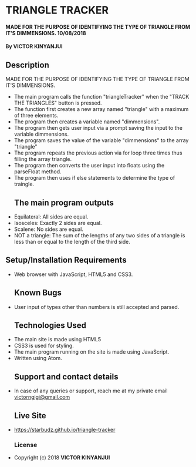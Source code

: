 # TRIANGLE TRACKER

#### MADE FOR THE PURPOSE OF IDENTIFYING THE TYPE OF TRIANGLE FROM IT'S DIMMENSIONS. 10/08/2018

#### By **VICTOR KINYANJUI**

## Description

MADE FOR THE PURPOSE OF IDENTIFYING THE TYPE OF TRIANGLE FROM IT'S DIMMENSIONS.

-   The main program calls the function "triangleTracker" when the "TRACK THE TRIANGLES" button is pressed.
-   The function first creates a new array named "triangle" with a maximum of three elements.
-   The program then creates a variable named "dimmensions".
-   The program then gets user input via a prompt saving the input to the variable dimmensions.
-   The program saves the value of the variable "dimmensions" to the array "triangle"
-   The program repeats the previous action via for loop three times thus filling the array triangle.
-   The program then converts the user input into floats using the parseFloat method.
-   The program then uses if else statements to determine the type of traingle.
    ## The main program outputs
-   Equilateral: All sides are equal.
-   Isosceles: Exactly 2 sides are equal.
-   Scalene: No sides are equal.
-   NOT a triangle: The sum of the lengths of any two sides of a triangle is less than or equal to the length of the third side.

## Setup/Installation Requirements

-   Web browser with JavaScript, HTML5 and CSS3.
    ## Known Bugs
-   User input of types other than numbers is still accepted and parsed.
    ## Technologies Used
-   The main site is made using HTML5
-   CSS3 is used for styling.
-   The main program running on the site is made using JavaScript.
-   Written using Atom.
    ## Support and contact details
-   In case of any queries or support, reach me at my private email victorngigi@gmail.com
    ## Live Site
-   <https://starbudz.github.io/triangle-tracker>
    ### License
-   Copyright (c) 2018 **VICTOR KINYANJUI**
